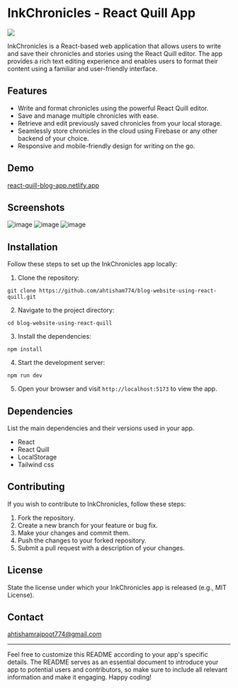 # InkChronicles - React Quill App

<img align="center"  src="https://github.com/ahtisham774/blog-website-using-react-quill/assets/77314350/e8fe33d0-7c3c-4175-9f6c-5961c1104097">

InkChronicles is a React-based web application that allows users to write and save their chronicles and stories using the React Quill editor. The app provides a rich text editing experience and enables users to format their content using a familiar and user-friendly interface.

## Features

- Write and format chronicles using the powerful React Quill editor.
- Save and manage multiple chronicles with ease.
- Retrieve and edit previously saved chronicles from your local storage.
- Seamlessly store chronicles in the cloud using Firebase or any other backend of your choice.
- Responsive and mobile-friendly design for writing on the go.

## Demo

[react-quill-blog-app.netlify.app](https://react-quill-blog-app.netlify.app/)

## Screenshots

![image](https://github.com/ahtisham774/blog-website-using-react-quill/assets/77314350/c614598e-28da-4268-87c2-10199f90a984)
![image](https://github.com/ahtisham774/blog-website-using-react-quill/assets/77314350/22737669-cb76-4d23-828b-a6a44a737249)
![image](https://github.com/ahtisham774/blog-website-using-react-quill/assets/77314350/c3389a99-c78d-45d9-a45e-820755d58be7)

## Installation

Follow these steps to set up the InkChronicles app locally:

1. Clone the repository:

```
git clone https://github.com/ahtisham774/blog-website-using-react-quill.git
```

2. Navigate to the project directory:

```
cd blog-website-using-react-quill
```

3. Install the dependencies:

```
npm install
```

4. Start the development server:

```
npm run dev
```

5. Open your browser and visit `http://localhost:5173` to view the app.

## Dependencies

List the main dependencies and their versions used in your app.

- React
- React Quill
- LocalStorage
- Tailwind css

## Contributing

If you wish to contribute to InkChronicles, follow these steps:

1. Fork the repository.
2. Create a new branch for your feature or bug fix.
3. Make your changes and commit them.
4. Push the changes to your forked repository.
5. Submit a pull request with a description of your changes.

## License

State the license under which your InkChronicles app is released (e.g., MIT License).

## Contact

ahtishamrajpoot774@gmail.com

---

Feel free to customize this README according to your app's specific details. The README serves as an essential document to introduce your app to potential users and contributors, so make sure to include all relevant information and make it engaging. Happy coding!
